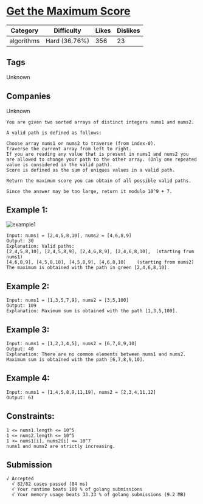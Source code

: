 # [Get the Maximum Score](https://leetcode.com/problems/get-the-maximum-score/description/)

| Category   | Difficulty    | Likes | Dislikes |
| ---------- | ------------- | ----- | -------- |
| algorithms | Hard (36.76%) | 356   | 23       |

## Tags

Unknown

## Companies

Unknown

```
You are given two sorted arrays of distinct integers nums1 and nums2.

A valid path is defined as follows:

Choose array nums1 or nums2 to traverse (from index-0).
Traverse the current array from left to right.
If you are reading any value that is present in nums1 and nums2 you are allowed to change your path to the other array. (Only one repeated value is considered in the valid path).
Score is defined as the sum of uniques values in a valid path.

Return the maximum score you can obtain of all possible valid paths.

Since the answer may be too large, return it modulo 10^9 + 7.
```

## Example 1:

![example1](https://assets.leetcode.com/uploads/2020/07/16/sample_1_1893.png)

```
Input: nums1 = [2,4,5,8,10], nums2 = [4,6,8,9]
Output: 30
Explanation: Valid paths:
[2,4,5,8,10], [2,4,5,8,9], [2,4,6,8,9], [2,4,6,8,10],  (starting from nums1)
[4,6,8,9], [4,5,8,10], [4,5,8,9], [4,6,8,10]    (starting from nums2)
The maximum is obtained with the path in green [2,4,6,8,10].
```

## Example 2:

```
Input: nums1 = [1,3,5,7,9], nums2 = [3,5,100]
Output: 109
Explanation: Maximum sum is obtained with the path [1,3,5,100].
```

## Example 3:

```
Input: nums1 = [1,2,3,4,5], nums2 = [6,7,8,9,10]
Output: 40
Explanation: There are no common elements between nums1 and nums2.
Maximum sum is obtained with the path [6,7,8,9,10].
```

## Example 4:

```
Input: nums1 = [1,4,5,8,9,11,19], nums2 = [2,3,4,11,12]
Output: 61
```

## Constraints:

```
1 <= nums1.length <= 10^5
1 <= nums2.length <= 10^5
1 <= nums1[i], nums2[i] <= 10^7
nums1 and nums2 are strictly increasing.
```

## Submission
```
√ Accepted
  √ 82/82 cases passed (84 ms)
  √ Your runtime beats 100 % of golang submissions
  √ Your memory usage beats 33.33 % of golang submissions (9.2 MB)
```
